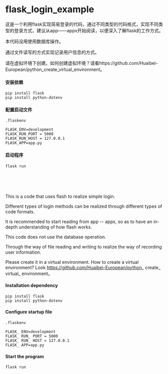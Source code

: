 # flask_login_example

这是一个利用flask实现简易登录的代码，通过不同类型的代码格式，实现不同类型的登录方式，建议从app——appx开始阅读，以便深入了解flask的工作方式。

本代码没用使用数据库操作。

通过文件读写的方式实现记录用户信息的方式。

请在虚拟环境下创建。如何创建虚拟环境？请看https://github.com/Huaibei-European/python_create_virtual_environment。

#### 安装依赖

```
pip install flask
pip install python-dotenv
```

#### 配置启动文件

`.flaskenv`

```
FLASK_ENV=development
FLASK_RUN_PORT = 5000
FLASK_RUN_HOST = 127.0.0.1
FLASK_APP=app.py
```

#### 启动程序

```
flask run
```

</br>
</br>
</br>

This is a code that uses flash to realize simple login. 

Different types of login methods can be realized through different types of code formats. 

It is recommended to start reading from app -- appx, so as to have an in-depth understanding of how flash works.

This code does not use the database operation.

Through the way of file reading and writing to realize the way of recording user information.

Please create it in a virtual environment. How to create a virtual environment? Look https://github.com/Huaibei-European/python_ create_ virtual_ environment。

#### Installation dependency
```
pip install flask
pip install python-dotenv
```

#### Configure startup file
`.flaskenv`

```
FLASK_ ENV=development
FLASK_ RUN_ PORT = 5000
FLASK_ RUN_ HOST = 127.0.0.1
FLASK_ APP=app.py
```

#### Start the program
```
flask run
```
